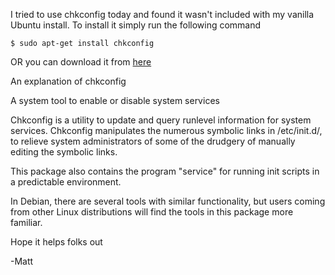 I tried to use chkconfig today and found it wasn't included with my vanilla Ubuntu install. To install it simply run the following command

	$ sudo apt-get install chkconfig

OR you can download it from [here](http://ubuntu2.cica.es/ubuntu/ubuntu/pool/universe/c/chkconfig/)

An explanation of chkconfig

A system tool to enable or disable system services

Chkconfig is a utility to update and query runlevel information for system services. Chkconfig manipulates the numerous symbolic links in /etc/init.d/, to relieve system administrators of some of the drudgery of manually editing the symbolic links.

This package also contains the program "service" for running init scripts in a predictable environment.

In Debian, there are several tools with similar functionality, but users coming from other Linux distributions will find the tools in this package more familiar. 

Hope it helps folks out

-Matt